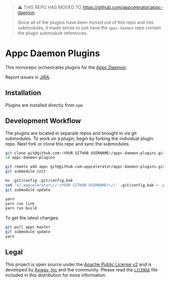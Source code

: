 > :warning: THIS REPO HAS MOVED TO https://github.com/appcelerator/appc-daemon
>
> Since all of the plugins have been moved out of this repo and into submodules, it made sense to
> just have the `appc-daemon` repo contain the plugin submodule references.

# Appc Daemon Plugins

This monorepo orchestrates plugins for the [Appc Daemon][1].

Report issues in [JIRA](https://jira.appcelerator.org/projects/DAEMON/issues).

## Installation

Plugins are installed directly from `npm`.

## Development Workflow

The plugins are located in separate repos and brought in via git submodules. To work on a plugin,
begin by forking the individual plugin repo. Next fork or clone this repo and sync the submodules.

```sh
git clone git@github.com:<YOUR GITHUB USERNAME>/appc-daemon-plugins.git
cd appc-daemon-plugins

git remote add appc git@github.com:appcelerator/appc-daemon-plugins.git
git submodule init

mv .git/config .git/config.bak
sed 's/:appcelerator\//:<YOUR GITHUB USERNAME>\//' .git/config.bak > .git/config
git submodule update

yarn
yarn run link
yarn run build
```

To get the latest changes:

```sh
git pull appc master
git submodule update
yarn
```

## Legal

This project is open source under the [Apache Public License v2][2] and is developed by
[Axway, Inc](http://www.axway.com/) and the community. Please read the [`LICENSE`][2] file included
in this distribution for more information.

[1]: https://github.com/appcelerator/appc-daemon
[2]: https://github.com/appcelerator/appc-daemon-plugins/blob/master/LICENSE
